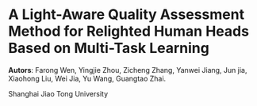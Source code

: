 # A Light-Aware Quality Assessment Method for Relighted Human Heads Based on Multi-Task Learning


<p><strong>Autors</strong>: Farong Wen, Yingjie Zhou, Zicheng Zhang, Yanwei Jiang, Jun jia, Xiaohong Liu, Wei Jia, Yu Wang, Guangtao Zhai.</p>
<p>Shanghai Jiao Tong University</p>
